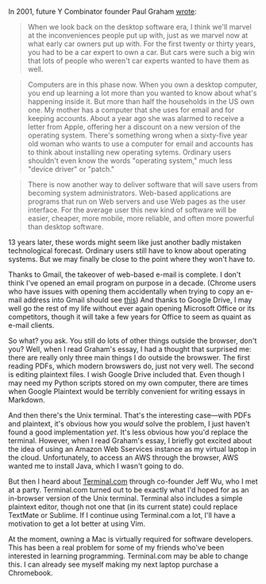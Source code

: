 In 2001, future Y Combinator founder Paul Graham [wrote](http://www.paulgraham.com/road.html):

>When we look back on the desktop software era, I think we'll marvel at the inconveniences people put up with, just as we marvel now at what early car owners put up with. For the first twenty or thirty years, you had to be a car expert to own a car. But cars were such a big win that lots of people who weren't car experts wanted to have them as well.

>Computers are in this phase now. When you own a desktop computer, you end up learning a lot more than you wanted to know about what's happening inside it. But more than half the households in the US own one. My mother has a computer that she uses for email and for keeping accounts. About a year ago she was alarmed to receive a letter from Apple, offering her a discount on a new version of the operating system. There's something wrong when a sixty-five year old woman who wants to use a computer for email and accounts has to think about installing new operating sytems. Ordinary users shouldn't even know the words "operating system," much less "device driver" or "patch."

>There is now another way to deliver software that will save users from becoming system administrators. Web-based applications are programs that run on Web servers and use Web pages as the user interface. For the average user this new kind of software will be easier, cheaper, more mobile, more reliable, and often more powerful than desktop software.

13 years later, these words might seem like just another badly mistaken technological forecast. Ordinary users still have to know about operating systems. But we may finally be close to the point where they won't have to.

Thanks to Gmail, the takeover of web-based e-mail is complete. I don't think I've opened an email program on purpose in a decade. (Chrome users who have issues with opening them accidentally when trying to copy an e-mail address into Gmail should see [this](https://support.google.com/chrome/answer/1382847)) And thanks to Google Drive, I may well go the rest of my life without ever again opening Microsoft Office or its competitors, though it will take a few years for Office to seem as quaint as e-mail clients.

So what? you ask. You still do lots of other things outside the browser, don't you? Well, when I read Graham's essay, I had a thought that surprised me: there are really only three main things I do outside the browswer. The first reading PDFs, which modern browswers do, just not very well. The second is editing plaintext files. I wish Google Drive included that. Even though I may need my Python scripts stored on my own computer, there are times when Google Plaintext would be terribly convenient for writing essays in Markdown.

And then there's the Unix terminal. That's the interesting case—with PDFs and plaintext, it's obvious how you *would* solve the problem, I just haven't found a good implementation *yet*. It's less obvious how you'd replace the terminal. However, when I read Graham's essay, I briefly got excited about the idea of using an Amazon Web Sservices instance as my virtual laptop in the cloud. Unfortunately, to access an AWS through the browser, AWS wanted me to install Java, which I wasn't going to do.

But then I heard about [Terminal.com](https://www.terminal.com) through co-founder Jeff Wu, who I met at a party. Terminal.com turned out to be exactly what I'd hoped for as an in-browser version of the Unix terminal. Terminal also includes a simple plaintext editor, though not one that (in its current state) could replace TextMate or Sublime. If I continue using Terminal.com a lot, I'll have a motivation to get a lot better at using Vim.

At the moment, owning a Mac is virtually required for software developers. This has been a real problem for some of my friends who've been interested in learning programming. Terminal.com may be able to change this. I can already see myself making my next laptop purchase a Chromebook.